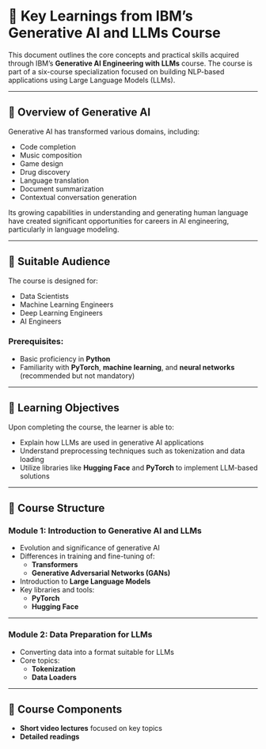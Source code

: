 # 🧠 Key Learnings from IBM’s Generative AI and LLMs Course

This document outlines the core concepts and practical skills acquired through IBM’s **Generative AI Engineering with LLMs** course. The course is part of a six-course specialization focused on building NLP-based applications using Large Language Models (LLMs).

---

## 📌 Overview of Generative AI

Generative AI has transformed various domains, including:
- Code completion
- Music composition
- Game design
- Drug discovery
- Language translation
- Document summarization
- Contextual conversation generation

Its growing capabilities in understanding and generating human language have created significant opportunities for careers in AI engineering, particularly in language modeling.

---

## 👤 Suitable Audience

The course is designed for:
- Data Scientists
- Machine Learning Engineers
- Deep Learning Engineers
- AI Engineers

### Prerequisites:
- Basic proficiency in **Python**
- Familiarity with **PyTorch**, **machine learning**, and **neural networks** (recommended but not mandatory)

---

## 🎯 Learning Objectives

Upon completing the course, the learner is able to:
- Explain how LLMs are used in generative AI applications
- Understand preprocessing techniques such as tokenization and data loading
- Utilize libraries like **Hugging Face** and **PyTorch** to implement LLM-based solutions

---

## 📘 Course Structure

### Module 1: Introduction to Generative AI and LLMs
- Evolution and significance of generative AI
- Differences in training and fine-tuning of:
  - **Transformers**
  - **Generative Adversarial Networks (GANs)**
- Introduction to **Large Language Models**
- Key libraries and tools:
  - **PyTorch**
  - **Hugging Face**

---

### Module 2: Data Preparation for LLMs
- Converting data into a format suitable for LLMs
- Core topics:
  - **Tokenization**
  - **Data Loaders**

---

## 🧪 Course Components

- **Short video lectures** focused on key topics
- **Detailed readings**
